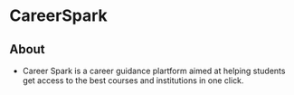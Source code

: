 # CareerSpark


## About
- Career Spark is a career guidance plartform aimed at helping students get access to the best courses and institutions in one click. 